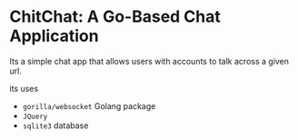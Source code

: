 # ChitChat: A Go-Based Chat Application

Its a simple chat app that allows users with accounts to talk across a given url.

its uses
 - `gorilla/websocket` Golang package
 - `JQuery`
 - `sqlite3` database

